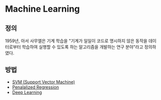 # Machine Learning
## 정의
1959년, 아서 사무엘은 기계 학습을 "기계가 일일이 코드로 명시하지 않은 동작을 데이터로부터 학습하여 실행할 수 있도록 하는 알고리즘을 개발하는 연구 분야"라고 정의하였다.

## 방법
- [SVM (Support Vector Machine)](https://github.com/GooTec/BDLAB_CODE/tree/master/MachineLearning/SVM) 
- [Penalalized Regression](https://github.com/GooTec/BDLAB_CODE/tree/master/MachineLearning/Penalized_Regression)
- [Deep Learning](https://github.com/GooTec/BDLAB_CODE/tree/master/MachineLearning/DeepLearning)

